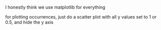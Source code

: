 I honestly think we use matplotlib for everything 

for plotting occurrences, just do a scatter plot with all y values set to 1 or 0.5, and hide the y axis